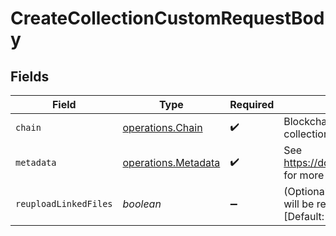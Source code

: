 # CreateCollectionCustomRequestBody


## Fields

| Field                                                                                              | Type                                                                                               | Required                                                                                           | Description                                                                                        |
| -------------------------------------------------------------------------------------------------- | -------------------------------------------------------------------------------------------------- | -------------------------------------------------------------------------------------------------- | -------------------------------------------------------------------------------------------------- |
| `chain`                                                                                            | [operations.Chain](../../../sdk/models/operations/chain.md)                                        | :heavy_check_mark:                                                                                 | Blockchain you would like to use for this collection                                               |
| `metadata`                                                                                         | [operations.Metadata](../../../sdk/models/operations/metadata.md)                                  | :heavy_check_mark:                                                                                 | See https://docs.crossmint.com/docs/metadata for more info.                                        |
| `reuploadLinkedFiles`                                                                              | *boolean*                                                                                          | :heavy_minus_sign:                                                                                 | (Optional) Any URLs in the metadata object will be resolved and reuploaded to IPFS [Default: true] |